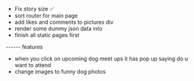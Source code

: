 - Fix story size ✅
- sort router for main page
- add likes and comments to pictures div
- render some dummy json data into
- finish all static pages first

------ features

- when you click on upcoming dog meet ups it has pop up saying do u want to attend
- change images to funny dog photos
